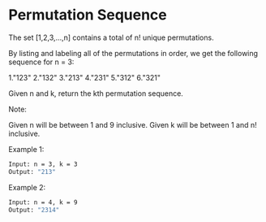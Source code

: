 # Permutation Sequence

The set [1,2,3,...,n] contains a total of n! unique permutations.

By listing and labeling all of the permutations in order, we get the following sequence for n = 3:

1."123"
2."132"
3."213"
4."231"
5."312"
6."321"

Given n and k, return the kth permutation sequence.

Note:

Given n will be between 1 and 9 inclusive.
Given k will be between 1 and n! inclusive.

Example 1:

```bash
Input: n = 3, k = 3
Output: "213"
```

Example 2:

```bash
Input: n = 4, k = 9
Output: "2314"
```